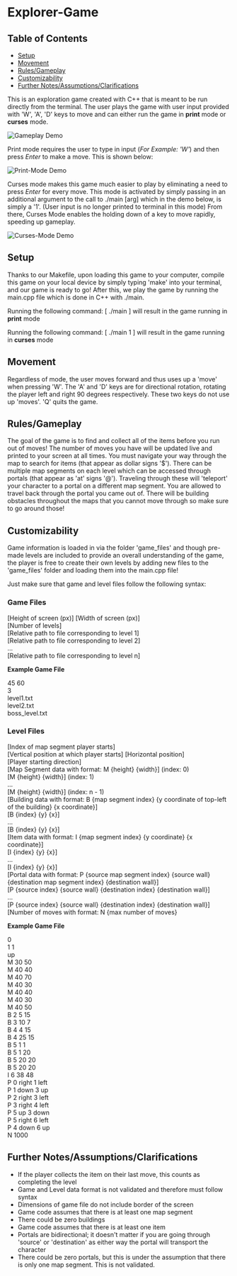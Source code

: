 # Explorer-Game

## Table of Contents
* [Setup](#setup)
* [Movement](#movement)
* [Rules/Gameplay](#rules/gameplay)
* [Customizability](#customizability)
* [Further Notes/Assumptions/Clarifications](#further-notes/assumptions/clarifications)

This is an exploration game created with C++ that is meant to be run directly from the terminal. The user plays the game with user input provided with 'W', 'A', 'D' keys to move and can either run the game in **print** mode or **curses** mode.

![Gameplay Demo](/images/demo.gif)


Print mode requires the user to type in input (*For Example: 'W'*) and then press *Enter* to make a move. This is shown below:

![Print-Mode Demo](/images/print-mode.gif)

Curses mode makes this game much easier to play by eliminating a need to press *Enter* for every move. This mode is activated by simply passing in an additional argument to the call to ./main [arg] which in the demo below, is simply a '1'. (User input is no longer printed to terminal in this mode) From there, Curses Mode enables the holding down of a key to move rapidly, speeding up gameplay.

![Curses-Mode Demo](/images/curses-mode.gif)

## Setup

Thanks to our Makefile, upon loading this game to your computer, compile this game on your local device by simply typing 'make' into your terminal, and our game is ready to go! After this, we play the game by running the main.cpp file which is done in C++ with ./main. 

Running the following command: [ ./main ] will result in the game running in **print** mode

Running the following command: [ ./main 1 ] will result in the game running in **curses** mode

## Movement

Regardless of mode, the user moves forward and thus uses up a 'move' when pressing 'W'. The 'A' and 'D' keys are for directional rotation, rotating the player left and right 90 degrees respectively. These two keys do not use up 'moves'. 'Q' quits the game.

## Rules/Gameplay

The goal of the game is to find and collect all of the items before you run out of moves! The number of moves you have will be updated live and printed to your screen at all times. You must navigate your way through the map to search for items (that appear as dollar signs '$'). There can be multiple map segments on each level which can be accessed through portals (that appear as 'at' signs '@'). Traveling through these will 'teleport' your character to a portal on a different map segment. You are allowed to travel back through the portal you came out of. There will be building obstacles throughout the maps that you cannot move through so make sure to go around those!

## Customizability

Game information is loaded in via the folder 'game_files' and though pre-made levels are included to provide an overall understanding of the game, the player is free to create their own levels by adding new files to the 'game_files' folder and loading them into the main.cpp file!

Just make sure that game and level files follow the following syntax:

### Game Files

[Height of screen (px)] [Width of screen (px)]   
[Number of levels]  
[Relative path to file corresponding to level 1]  
[Relative path to file corresponding to level 2]  
...  
[Relative path to file corresponding to level n]  

**Example Game File**  

45 60  
3  
level1.txt  
level2.txt  
boss_level.txt  

### Level Files  

[Index of map segment player starts]  
[Vertical position at which player starts] [Horizontal position]  
[Player starting direction]  
[Map Segment data with format: M {height} {width}] (index: 0)  
[M {height} {width}] (index: 1)  
...  
[M {height} {width}] (index: n - 1)  
[Building data with format: B {map segment index} {y coordinate of top-left of the building} {x coordinate}]   
[B {index} {y} {x}]  
...  
[B {index} {y} {x}]  
[Item data with format: I {map segment index} {y coordinate} {x coordinate}]  
[I {index} {y} {x}]  
...  
[I {index} {y} {x}]  
[Portal data with format: P {source map segment index} {source wall} {destination map segment index} {destination wall}]  
[P {source index} {source wall} {destination index} {destination wall}]  
...  
[P {source index} {source wall} {destination index} {destination wall}]  
[Number of moves with format: N {max number of moves}  

**Example Game File**  

0  
1 1  
up  
M 30 50  
M 40 40  
M 40 70  
M 40 30  
M 40 40  
M 40 30  
M 40 50  
B 2 5 15  
B 3 10 7  
B 4 4 15  
B 4 25 15  
B 5 1 1  
B 5 1 20  
B 5 20 20  
B 5 20 20  
I 6 38 48  
P 0 right 1 left  
P 1 down 3 up  
P 2 right 3 left  
P 3 right 4 left  
P 5 up 3 down  
P 5 right 6 left  
P 4 down 6 up  
N 1000  

## Further Notes/Assumptions/Clarifications

* If the player collects the item on their last move, this counts as completing the level
* Game and Level data format is not validated and therefore must follow syntax
* Dimensions of game file do not include border of the screen
* Game code assumes that there is at least one map segment
* There could be zero buildings
* Game code assumes that there is at least one item
* Portals are bidirectional; it doesn't matter if you are going through 'source' or 'destination' as either way the portal will transport the character
* There could be zero portals, but this is under the assumption that there is only one map segment. This is not validated.
